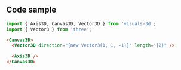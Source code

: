 ## Code sample

```js
import { Axis3D, Canvas3D, Vector3D } from 'visuals-3d';
import { Vector3 } from 'three';
```

```html
<Canvas3D>
  <Vector3D direction="{new Vector3(1, 1, -1)}" length="{2}" />

  <Axis3D />
</Canvas3D>
```
